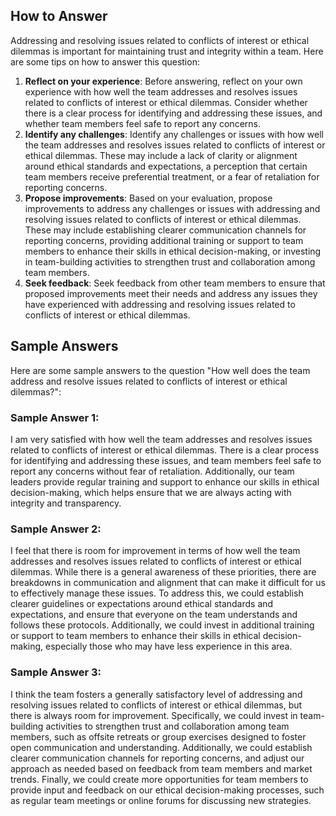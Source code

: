 

How to Answer
-------------

Addressing and resolving issues related to conflicts of interest or ethical dilemmas is important for maintaining trust and integrity within a team. Here are some tips on how to answer this question:

1. **Reflect on your experience**: Before answering, reflect on your own experience with how well the team addresses and resolves issues related to conflicts of interest or ethical dilemmas. Consider whether there is a clear process for identifying and addressing these issues, and whether team members feel safe to report any concerns.
2. **Identify any challenges**: Identify any challenges or issues with how well the team addresses and resolves issues related to conflicts of interest or ethical dilemmas. These may include a lack of clarity or alignment around ethical standards and expectations, a perception that certain team members receive preferential treatment, or a fear of retaliation for reporting concerns.
3. **Propose improvements**: Based on your evaluation, propose improvements to address any challenges or issues with addressing and resolving issues related to conflicts of interest or ethical dilemmas. These may include establishing clearer communication channels for reporting concerns, providing additional training or support to team members to enhance their skills in ethical decision-making, or investing in team-building activities to strengthen trust and collaboration among team members.
4. **Seek feedback**: Seek feedback from other team members to ensure that proposed improvements meet their needs and address any issues they have experienced with addressing and resolving issues related to conflicts of interest or ethical dilemmas.

Sample Answers
--------------

Here are some sample answers to the question "How well does the team address and resolve issues related to conflicts of interest or ethical dilemmas?":

### Sample Answer 1:

I am very satisfied with how well the team addresses and resolves issues related to conflicts of interest or ethical dilemmas. There is a clear process for identifying and addressing these issues, and team members feel safe to report any concerns without fear of retaliation. Additionally, our team leaders provide regular training and support to enhance our skills in ethical decision-making, which helps ensure that we are always acting with integrity and transparency.

### Sample Answer 2:

I feel that there is room for improvement in terms of how well the team addresses and resolves issues related to conflicts of interest or ethical dilemmas. While there is a general awareness of these priorities, there are breakdowns in communication and alignment that can make it difficult for us to effectively manage these issues. To address this, we could establish clearer guidelines or expectations around ethical standards and expectations, and ensure that everyone on the team understands and follows these protocols. Additionally, we could invest in additional training or support to team members to enhance their skills in ethical decision-making, especially those who may have less experience in this area.

### Sample Answer 3:

I think the team fosters a generally satisfactory level of addressing and resolving issues related to conflicts of interest or ethical dilemmas, but there is always room for improvement. Specifically, we could invest in team-building activities to strengthen trust and collaboration among team members, such as offsite retreats or group exercises designed to foster open communication and understanding. Additionally, we could establish clearer communication channels for reporting concerns, and adjust our approach as needed based on feedback from team members and market trends. Finally, we could create more opportunities for team members to provide input and feedback on our ethical decision-making processes, such as regular team meetings or online forums for discussing new strategies.
